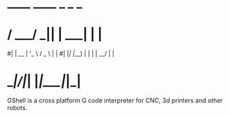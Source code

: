 #  ____ ____  _          _ _ 
# / ___/ ___|| |__   ___| | |
#| |  _\___ \| '_ \ / _ \ | |
#| |_| |___) | | | |  __/ | |
# \____|____/|_| |_|\___|_|_|

 GShell is a cross platform G code interpreter for CNC, 3d printers and other robots.

                            